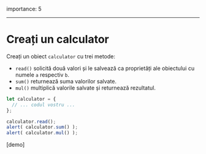 importance: 5

---

# Creați un calculator

Creați un obiect `calculator` cu trei metode:

- `read()` solicită două valori și le salvează ca proprietăți ale obiectului cu numele `a` respectiv `b`.
- `sum()` returnează suma valorilor salvate.
- `mul()` multiplică valorile salvate și returnează rezultatul.

```js
let calculator = {
  // ... codul vostru ...
};

calculator.read();
alert( calculator.sum() );
alert( calculator.mul() );
```

[demo]

